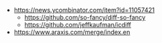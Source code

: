 - https://news.ycombinator.com/item?id=11057421
  - https://github.com/so-fancy/diff-so-fancy
  - https://github.com/jeffkaufman/icdiff
- https://www.araxis.com/merge/index.en
